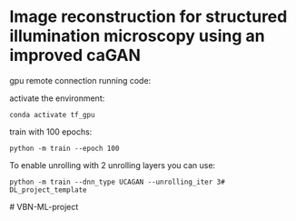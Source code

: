 # Image reconstruction for structured illumination microscopy using an improved caGAN

gpu remote connection running code:

activate the environment: 

    conda activate tf_gpu

train with 100 epochs:

    python -m train --epoch 100

To enable unrolling with 2 unrolling layers you can use:

    python -m train --dnn_type UCAGAN --unrolling_iter 3#   D L _ p r o j e c t _ t e m p l a t e  
 #   V B N - M L - p r o j e c t  
 